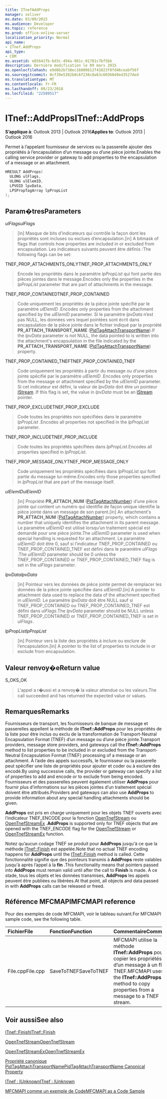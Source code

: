 ```yaml
---
title: ITnefAddProps
manager: soliver
ms.date: 03/09/2015
ms.audience: Developer
ms.topic: reference
ms.prod: office-online-server
localization_priority: Normal
api_name:
- ITnef.AddProps
api_type:
- COM
ms.assetid: e85641fb-6d3c-494a-981c-01781c7bf5bb
description: Dernière modification le 09 mars 2015
ms.openlocfilehash: e9d6b2b738ec16000612f41023f0fd46ceabf56f
ms.sourcegitcommit: 0cf39e5382b8c6f236c8a63c6036849ed3527ded
ms.translationtype: MT
ms.contentlocale: fr-FR
ms.lasthandoff: 08/23/2018
ms.locfileid: "22589517"
---
```

# <a name="itnefaddprops"></a><span data-ttu-id="8fc31-103">ITnef::AddProps</span><span class="sxs-lookup"><span data-stu-id="8fc31-103">ITnef::AddProps</span></span>

  
  
<span data-ttu-id="8fc31-104">**S’applique à**: Outlook 2013 | Outlook 2016</span><span class="sxs-lookup"><span data-stu-id="8fc31-104">**Applies to**: Outlook 2013 | Outlook 2016</span></span> 
  
<span data-ttu-id="8fc31-105">Permet à l’appelant fournisseur de services ou la passerelle ajouter des propriétés à l’encapsulation d’un message ou d’une pièce jointe.</span><span class="sxs-lookup"><span data-stu-id="8fc31-105">Enables the calling service provider or gateway to add properties to the encapsulation of a message or an attachment.</span></span> 
  
```cpp
HRESULT AddProps(
  ULONG ulFlags,
  ULONG ulElemID,
  LPVOID lpvData,
  LPSPropTagArray lpPropList
);
```

## <a name="parameters"></a><span data-ttu-id="8fc31-106">Param�tres</span><span class="sxs-lookup"><span data-stu-id="8fc31-106">Parameters</span></span>

 <span data-ttu-id="8fc31-107">_ulFlags_</span><span class="sxs-lookup"><span data-stu-id="8fc31-107">_ulFlags_</span></span>
  
> <span data-ttu-id="8fc31-108">[in] Masque de bits d’indicateurs qui contrôle la façon dont les propriétés sont incluses ou exclues d’encapsulation.</span><span class="sxs-lookup"><span data-stu-id="8fc31-108">[in] A bitmask of flags that controls how properties are included in or excluded from encapsulation.</span></span> <span data-ttu-id="8fc31-109">Les indicateurs suivants peuvent être définis :</span><span class="sxs-lookup"><span data-stu-id="8fc31-109">The following flags can be set:</span></span>
    
<span data-ttu-id="8fc31-110">TNEF_PROP_ATTACHMENTS_ONLY</span><span class="sxs-lookup"><span data-stu-id="8fc31-110">TNEF_PROP_ATTACHMENTS_ONLY</span></span> 
  
> <span data-ttu-id="8fc31-111">Encode les propriétés dans le paramètre _lpPropList_ qui font partie des pièces jointes dans le message.</span><span class="sxs-lookup"><span data-stu-id="8fc31-111">Encodes only the properties in the  _lpPropList_ parameter that are part of attachments in the message.</span></span> 
    
<span data-ttu-id="8fc31-112">TNEF_PROP_CONTAINED</span><span class="sxs-lookup"><span data-stu-id="8fc31-112">TNEF_PROP_CONTAINED</span></span> 
  
> <span data-ttu-id="8fc31-113">Code uniquement les propriétés de la pièce jointe spécifié par le paramètre _ulElemID_ .</span><span class="sxs-lookup"><span data-stu-id="8fc31-113">Encodes only properties from the attachment specified by the  _ulElemID_ parameter.</span></span> <span data-ttu-id="8fc31-114">Si le paramètre _lpvData_ n’est pas NULL, les données vers lequel pointées sont écrit dans encapsulation de la pièce jointe dans le fichier indiqué par la propriété **PR_ATTACH_TRANSPORT_NAME** ([PidTagAttachTransportName](pidtagattachtransportname-canonical-property.md)).</span><span class="sxs-lookup"><span data-stu-id="8fc31-114">If the  _lpvData_ parameter is not NULL, the data pointed to is written into the attachment's encapsulation in the file indicated by the **PR_ATTACH_TRANSPORT_NAME** ([PidTagAttachTransportName](pidtagattachtransportname-canonical-property.md)) property.</span></span>
    
<span data-ttu-id="8fc31-115">TNEF_PROP_CONTAINED_TNEF</span><span class="sxs-lookup"><span data-stu-id="8fc31-115">TNEF_PROP_CONTAINED_TNEF</span></span> 
  
> <span data-ttu-id="8fc31-116">Code uniquement les propriétés à partir du message ou d’une pièce jointe spécifié par le paramètre _ulElemID_ .</span><span class="sxs-lookup"><span data-stu-id="8fc31-116">Encodes only properties from the message or attachment specified by the  _ulElemID_ parameter.</span></span> <span data-ttu-id="8fc31-117">Si cet indicateur est défini, la valeur de _lpvData_ doit être un pointeur [IStream](https://docs.microsoft.com/en-us/windows/desktop/api/objidl/nn-objidl-istream) .</span><span class="sxs-lookup"><span data-stu-id="8fc31-117">If this flag is set, the value in  _lpvData_ must be an [IStream](https://docs.microsoft.com/en-us/windows/desktop/api/objidl/nn-objidl-istream) pointer.</span></span> 
    
<span data-ttu-id="8fc31-118">TNEF_PROP_EXCLUDE</span><span class="sxs-lookup"><span data-stu-id="8fc31-118">TNEF_PROP_EXCLUDE</span></span> 
  
> <span data-ttu-id="8fc31-119">Code toutes les propriétés non spécifiées dans le paramètre _lpPropList_ .</span><span class="sxs-lookup"><span data-stu-id="8fc31-119">Encodes all properties not specified in the  _lpPropList_ parameter.</span></span> 
    
<span data-ttu-id="8fc31-120">TNEF_PROP_INCLUDE</span><span class="sxs-lookup"><span data-stu-id="8fc31-120">TNEF_PROP_INCLUDE</span></span> 
  
> <span data-ttu-id="8fc31-121">Code toutes les propriétés spécifiées dans _lpPropList_.</span><span class="sxs-lookup"><span data-stu-id="8fc31-121">Encodes all properties specified in  _lpPropList_.</span></span> 
    
<span data-ttu-id="8fc31-122">TNEF_PROP_MESSAGE_ONLY</span><span class="sxs-lookup"><span data-stu-id="8fc31-122">TNEF_PROP_MESSAGE_ONLY</span></span> 
  
> <span data-ttu-id="8fc31-123">Code uniquement les propriétés spécifiées dans _lpPropList_ qui font partie du message lui-même.</span><span class="sxs-lookup"><span data-stu-id="8fc31-123">Encodes only those properties specified in  _lpPropList_ that are part of the message itself.</span></span> 
    
 <span data-ttu-id="8fc31-124">_ulElemID_</span><span class="sxs-lookup"><span data-stu-id="8fc31-124">_ulElemID_</span></span>
  
> <span data-ttu-id="8fc31-125">[in] Propriété **PR_ATTACH_NUM** ([PidTagAttachNumber](pidtagattachnumber-canonical-property.md)) d’une pièce jointe qui contient un numéro qui identifie de façon unique identifie la pièce jointe dans un message de son parent.</span><span class="sxs-lookup"><span data-stu-id="8fc31-125">[in] An attachment's **PR_ATTACH_NUM** ([PidTagAttachNumber](pidtagattachnumber-canonical-property.md)) property, which contains a number that uniquely identifies the attachment in its parent message.</span></span> <span data-ttu-id="8fc31-126">Le paramètre _ulElemID_ est utilisé lorsqu’un traitement spécial est demandé pour une pièce jointe.</span><span class="sxs-lookup"><span data-stu-id="8fc31-126">The  _ulElemID_ parameter is used when special handling is requested for an attachment.</span></span> <span data-ttu-id="8fc31-127">Le paramètre _ulElemID_ doit être 0, sauf si l’indicateur TNEF_PROP_CONTAINED ou TNEF_PROP_CONTAINED_TNEF est défini dans le paramètre _ulFlags_ .</span><span class="sxs-lookup"><span data-stu-id="8fc31-127">The  _ulElemID_ parameter should be 0 unless the TNEF_PROP_CONTAINED or TNEF_PROP_CONTAINED_TNEF flag is set in the  _ulFlags_ parameter.</span></span> 
    
 <span data-ttu-id="8fc31-128">_lpvData_</span><span class="sxs-lookup"><span data-stu-id="8fc31-128">_lpvData_</span></span>
  
> <span data-ttu-id="8fc31-129">[in] Pointeur vers les données de pièce jointe permet de remplacer les données de la pièce jointe spécifiée dans _ulElemID_.</span><span class="sxs-lookup"><span data-stu-id="8fc31-129">[in] A pointer to attachment data used to replace the data of the attachment specified in  _ulElemID_.</span></span> <span data-ttu-id="8fc31-130">Le paramètre _lpvData_ doit être NULL sauf si TNEF_PROP_CONTAINED ou TNEF_PROP_CONTAINED_TNEF est défini dans _ulFlags_.</span><span class="sxs-lookup"><span data-stu-id="8fc31-130">The  _lpvData_ parameter should be NULL unless TNEF_PROP_CONTAINED or TNEF_PROP_CONTAINED_TNEF is set in  _ulFlags_.</span></span>
    
 <span data-ttu-id="8fc31-131">_lpPropList_</span><span class="sxs-lookup"><span data-stu-id="8fc31-131">_lpPropList_</span></span>
  
> <span data-ttu-id="8fc31-132">[in] Pointeur vers la liste des propriétés à inclure ou exclure de l’encapsulation.</span><span class="sxs-lookup"><span data-stu-id="8fc31-132">[in] A pointer to the list of properties to include in or exclude from encapsulation.</span></span>
    
## <a name="return-value"></a><span data-ttu-id="8fc31-133">Valeur renvoy�e</span><span class="sxs-lookup"><span data-stu-id="8fc31-133">Return value</span></span>

<span data-ttu-id="8fc31-134">S_OK</span><span class="sxs-lookup"><span data-stu-id="8fc31-134">S_OK</span></span> 
  
> <span data-ttu-id="8fc31-135">L'appel a r�ussi et a renvoy� la valeur attendue ou les valeurs.</span><span class="sxs-lookup"><span data-stu-id="8fc31-135">The call succeeded and has returned the expected value or values.</span></span>
    
## <a name="remarks"></a><span data-ttu-id="8fc31-136">Remarques</span><span class="sxs-lookup"><span data-stu-id="8fc31-136">Remarks</span></span>

<span data-ttu-id="8fc31-137">Fournisseurs de transport, les fournisseurs de banque de message et passerelles appellent la méthode de **ITnef::AddProps** pour les propriétés de la liste pour être inclus ou exclu de la transformation de Transport-Neutral Encapsulation Format (TNEF) d’un message ou d’une pièce jointe.</span><span class="sxs-lookup"><span data-stu-id="8fc31-137">Transport providers, message store providers, and gateways call the **ITnef::AddProps** method to list properties to be included in or excluded from the Transport-Neutral Encapsulation Format (TNEF) processing of a message or an attachment.</span></span> <span data-ttu-id="8fc31-138">À l’aide des appels successifs, le fournisseur ou la passerelle peut spécifier une liste de propriétés pour ajouter et coder ou à exclure des encodé.</span><span class="sxs-lookup"><span data-stu-id="8fc31-138">By using successive calls, the provider or gateway can specify a list of properties to add and encode or to exclude from being encoded.</span></span> <span data-ttu-id="8fc31-139">Fournisseurs et des passerelles peuvent également utiliser **AddProps** pour fournir plus d’informations sur les pièces jointes d’un traitement spécial doivent être attribués.</span><span class="sxs-lookup"><span data-stu-id="8fc31-139">Providers and gateways can also use **AddProps** to provide information about any special handling attachments should be given.</span></span> 
  
 <span data-ttu-id="8fc31-140">**AddProps** est pris en charge uniquement pour les objets TNEF ouverts avec l’indicateur TNEF_ENCODE pour la fonction [OpenTnefStream](opentnefstream.md) ou [OpenTnefStreamEx](opentnefstreamex.md) .</span><span class="sxs-lookup"><span data-stu-id="8fc31-140">**AddProps** is supported only for TNEF objects that are opened with the TNEF_ENCODE flag for the [OpenTnefStream](opentnefstream.md) or [OpenTnefStreamEx](opentnefstreamex.md) function.</span></span> 
  
<span data-ttu-id="8fc31-141">Notez qu’aucun codage TNEF se produit pour **AddProps** jusqu'à ce que la méthode [ITnef::Finish](itnef-finish.md) est appelée.</span><span class="sxs-lookup"><span data-stu-id="8fc31-141">Note that no actual TNEF encoding happens for **AddProps** until the [ITnef::Finish](itnef-finish.md) method is called.</span></span> <span data-ttu-id="8fc31-142">Cette fonctionnalité signifie que des pointeurs transmis à **AddProps** reste valables jusqu'à après l’appel à la **fin** .</span><span class="sxs-lookup"><span data-stu-id="8fc31-142">This functionality means that pointers passed into **AddProps** must remain valid until after the call to **Finish** is made.</span></span> <span data-ttu-id="8fc31-143">À ce stade, tous les objets et les données transmises, **AddProps** les appels peuvent être publiées ou libérées.</span><span class="sxs-lookup"><span data-stu-id="8fc31-143">At that point, all objects and data passed in with **AddProps** calls can be released or freed.</span></span> 
  
## <a name="mfcmapi-reference"></a><span data-ttu-id="8fc31-144">Référence MFCMAPI</span><span class="sxs-lookup"><span data-stu-id="8fc31-144">MFCMAPI reference</span></span>

<span data-ttu-id="8fc31-145">Pour des exemples de code MFCMAPI, voir le tableau suivant.</span><span class="sxs-lookup"><span data-stu-id="8fc31-145">For MFCMAPI sample code, see the following table.</span></span>
  
|<span data-ttu-id="8fc31-146">**Fichier**</span><span class="sxs-lookup"><span data-stu-id="8fc31-146">**File**</span></span>|<span data-ttu-id="8fc31-147">**Fonction**</span><span class="sxs-lookup"><span data-stu-id="8fc31-147">**Function**</span></span>|<span data-ttu-id="8fc31-148">**Commentaire**</span><span class="sxs-lookup"><span data-stu-id="8fc31-148">**Comment**</span></span>|
|:-----|:-----|:-----|
|<span data-ttu-id="8fc31-149">File.cpp</span><span class="sxs-lookup"><span data-stu-id="8fc31-149">File.cpp</span></span>  <br/> |<span data-ttu-id="8fc31-150">SaveToTNEF</span><span class="sxs-lookup"><span data-stu-id="8fc31-150">SaveToTNEF</span></span>  <br/> |<span data-ttu-id="8fc31-151">MFCMAPI utilise la méthode **ITnef::AddProps** pour copier les propriétés d’un message à un flux TNEF.</span><span class="sxs-lookup"><span data-stu-id="8fc31-151">MFCMAPI uses the **ITnef::AddProps** method to copy properties from a message to a TNEF stream.</span></span>  <br/> |
   
## <a name="see-also"></a><span data-ttu-id="8fc31-152">Voir aussi</span><span class="sxs-lookup"><span data-stu-id="8fc31-152">See also</span></span>



[<span data-ttu-id="8fc31-153">ITnef::Finish</span><span class="sxs-lookup"><span data-stu-id="8fc31-153">ITnef::Finish</span></span>](itnef-finish.md)
  
[<span data-ttu-id="8fc31-154">OpenTnefStream</span><span class="sxs-lookup"><span data-stu-id="8fc31-154">OpenTnefStream</span></span>](opentnefstream.md)
  
[<span data-ttu-id="8fc31-155">OpenTnefStreamEx</span><span class="sxs-lookup"><span data-stu-id="8fc31-155">OpenTnefStreamEx</span></span>](opentnefstreamex.md)
  
[<span data-ttu-id="8fc31-156">Propriété canonique PidTagAttachTransportName</span><span class="sxs-lookup"><span data-stu-id="8fc31-156">PidTagAttachTransportName Canonical Property</span></span>](pidtagattachtransportname-canonical-property.md)
  
[<span data-ttu-id="8fc31-157">ITnef : IUnknown</span><span class="sxs-lookup"><span data-stu-id="8fc31-157">ITnef : IUnknown</span></span>](itnefiunknown.md)


[<span data-ttu-id="8fc31-158">MFCMAPI comme un exemple de Code</span><span class="sxs-lookup"><span data-stu-id="8fc31-158">MFCMAPI as a Code Sample</span></span>](mfcmapi-as-a-code-sample.md)

